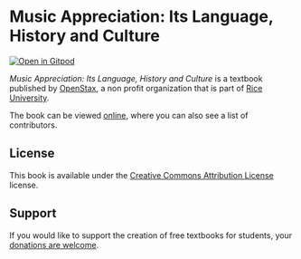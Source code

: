 # Music Appreciation: Its Language, History and Culture

[![Open in Gitpod](https://gitpod.io/button/open-in-gitpod.svg)](https://gitpod.io/from-referrer/)

_Music Appreciation: Its Language, History and Culture_ is a textbook published by [OpenStax](https://openstax.org/), a non profit organization that is part of [Rice University](https://www.rice.edu/).

The book can be viewed [online](https://github.com/cnx-user-books/cnxbook-music-appreciation-its-language-history-and-culture/releases/latest), where you can also see a list of contributors.

## License
This book is available under the [Creative Commons Attribution License](./LICENSE) license.

## Support
If you would like to support the creation of free textbooks for students, your [donations are welcome](https://riceconnect.rice.edu/donation/support-openstax-banner).
